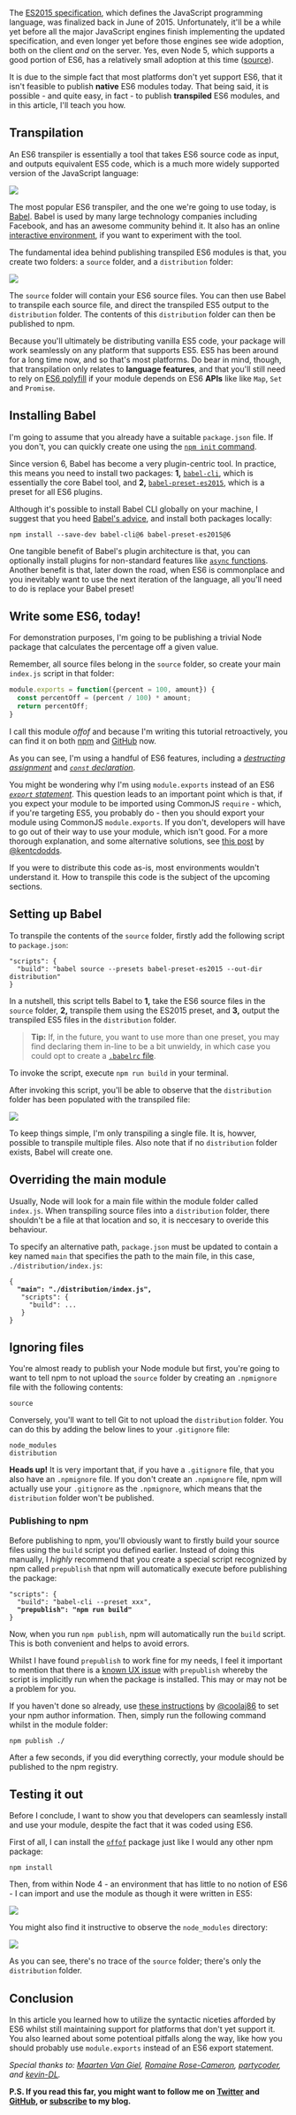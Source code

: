 The [ES2015 specification](http://www.ecma-international.org/ecma-262/6.0/), which  defines the JavaScript programming language, was finalized back in June of 2015. Unfortunately, it'll be a while yet before all the major JavaScript engines finish implementing the updated specification, and even longer yet before those engines see wide adoption, both on the client _and_ on the server. Yes, even Node 5, which supports a good portion of ES6, has a relatively small adoption at this time ([source](https://docs.google.com/spreadsheets/d/1AY1GbB1WGix4CZXY6L-6QEFZlArN1C_Ew3jMMWQ1XpQ/edit#gid=0)).

It is due to the simple fact that most platforms don't yet support ES6, that it isn't feasible to publish **native** ES6 modules today. That being said, it is possible - and quite easy, in fact - to publish **transpiled** ES6 modules, and in this article, I'll teach you how.

## Transpilation

An ES6 transpiler is essentially a tool that takes ES6 source code as input, and outputs equivalent ES5 code, which is a much more widely supported version of the JavaScript language:

![](http://i.imgur.com/iPMIuDp.png)

The most popular ES6 transpiler, and the one we're going to use today, is [Babel](https://github.com/babel/babel). Babel is used by many large technology companies including Facebook, and has an awesome community behind it. It also has an online [interactive environment](https://babeljs.io/repl/), if you want to experiment with the tool.

The fundamental idea behind publishing transpiled ES6 modules is that, you create two folders: a `source` folder, and a `distribution` folder:

![](http://i.imgur.com/V8ja3p3.png)

The `source` folder will contain your ES6 source files. You can then use Babel to transpile each source file, and direct the transpiled ES5 output to the `distribution` folder. The contents of this `distribution` folder can then be published to npm.

Because you'll ultimately be distributing vanilla ES5 code, your package will work seamlessly on any platform that supports ES5. ES5 has been around for a long time now, and so that's most platforms. Do bear in mind, though, that transpilation only relates to **language features**, and that you'll still need to rely on [ES6 polyfill](https://babeljs.io/docs/usage/polyfill/) if your module depends on ES6 **APIs** like like `Map`, `Set` and `Promise`.

## Installing Babel

I'm going to assume that you already have a suitable `package.json` file. If you don't, you can quickly create one using the [`npm init` command](https://docs.npmjs.com/cli/init).

Since version 6, Babel has become a very plugin-centric tool. In practice, this means you need to install two packages: **1,** [`babel-cli`](https://www.npmjs.com/package/babel-cli), which is essentially the core Babel tool, and **2,** [`babel-preset-es2015`](https://www.npmjs.com/package/babel-preset-es2015), which is a preset for all ES6 plugins.

Although it's possible to install Babel CLI globally on your machine, I suggest that you heed [Babel's advice](https://babeljs.io/docs/usage/cli/), and install both packages locally:

```
npm install --save-dev babel-cli@6 babel-preset-es2015@6
```

One tangible benefit of Babel's plugin architecture is that, you can optionally install plugins for non-standard features like [`async` functions](https://jakearchibald.com/2014/es7-async-functions/). Another benefit is that, later down the road, when ES6 is commonplace and you inevitably want to use the next iteration of the language, all you'll need to do is replace your Babel preset!


## Write some ES6, today!

For demonstration purposes, I'm going to be publishing a trivial Node package that calculates the percentage off a given value.

Remember, all source files belong in the `source` folder, so create your main `index.js` script in that folder:

```javascript
module.exports = function({percent = 100, amount}) {
  const percentOff = (percent / 100) * amount;
  return percentOff;
}
```

I call this module _offof_ and because I'm writing this tutorial retroactively, you can find it on both [npm](https://www.npmjs.com/package/offof) and [GitHub](https://github.com/alexbooker/offof) now.

As you can see, I'm using a handful of ES6 features, including a [_destructing assignment_](https://developer.mozilla.org/en/docs/Web/JavaScript/Reference/Operators/Destructuring_assignment)  and [_`const` declaration_](https://developer.mozilla.org/en-US/docs/Web/JavaScript/Reference/Statements/const).

You might be wondering why I'm using `module.exports` instead of an ES6 [_`export` statement_](https://developer.mozilla.org/en-US/docs/Web/JavaScript/Reference/Statements/export). This question leads to an important point which is that, if you expect your module to be imported using CommonJS `require` - which, if you're targeting ES5, you probably do -  then you should export your module using CommonJS `module.exports`. If you don't, developers will have to go out of their way to use your module, which isn't good. For a more thorough explanation, and some alternative solutions, see [this post](https://medium.com/@kentcdodds/misunderstanding-es6-modules-upgrading-babel-tears-and-a-solution-ad2d5ab93ce0#.y8ewd1vb5) by [@kentcdodds](https://twitter.com/kentcdodds).

If you were to distribute this code as-is, most environments wouldn't understand it. How to transpile this code is the subject of the upcoming sections.


## Setting up Babel

To transpile the contents of the `source` folder, firstly add the following script to `package.json`:

```
"scripts": {
  "build": "babel source --presets babel-preset-es2015 --out-dir distribution"
}
```

In a nutshell, this script tells Babel to **1,** take the ES6 source files in the `source` folder, **2,** transpile them using the ES2015 preset, and **3,** output the transpiled ES5 files in the `distribution` folder.

> **Tip:** If, in the future, you want to use more than one preset, you may find declaring them in-line to be a bit unwieldy, in which case you could opt to create a [`.babelrc` file](https://babeljs.io/docs/usage/babelrc/).

To invoke the script, execute `npm run build` in your terminal.

After invoking this script, you'll be able to observe that the `distribution` folder has been populated with the transpiled file:

![](http://i.imgur.com/HtRRYiy.png)

To keep things simple, I'm only transpiling a single file. It is, howver, possible to transpile multiple files. Also note that if no `distribution` folder exists, Babel will create one.


## Overriding the main module

Usually, Node will look for a main file within the module folder called `index.js`. When transpiling source files into a `distribution` folder, there shouldn't be a file at that location and so, it is neccesary to overide this behaviour.

To specify an alternative path, `package.json` must be updated to contain a key named `main` that specifies the path to the main file, in this case, `./distribution/index.js`:

<pre>
<code>{
  <strong>"main": "./distribution/index.js",</strong>
   "scripts": {
     "build": ...
   }
}</code></pre>

## Ignoring files

You're almost ready to publish your Node module but first, you're going to want to tell npm to not upload the `source` folder by creating an `.npmignore` file with the following contents:

```
source
```

Conversely, you'll want to tell Git to not upload the `distribution` folder. You can do this by adding the below lines to your `.gitignore` file:

```
node_modules
distribution
```

**Heads up!** It is very important that, if you have a `.gitignore` file, that you also have an `.npmignore` file. If you don't create an `.npmignore` file, npm will actually use your `.gitignore` as the `.npmignore`, which means that the `distribution` folder won't be published.

### Publishing to npm

Before publishing to npm, you'll obviously want to firstly build your source files using the `build` script you defined earlier. Instead of doing this manually, I _highly_ recommend that you create a special script recognized by npm called `prepublish` that npm will automatically execute before publishing the package:


<pre>
<code>"scripts": {
  "build": "babel-cli --preset xxx",
  <strong>"prepublish": "npm run build"</strong>
}</code></pre>

Now, when you run `npm publish`, npm will automatically run the `build` script. This is both convenient and helps to avoid errors.


Whilst I have found `prepublish` to work fine for my needs, I feel it important to mention that there is a [known UX issue](https://github.com/npm/npm/issues/10074#issue-112707857) with `prepublish` whereby the script is implicitly run when the package is installed. This may or may not be a problem for you.

If you haven't done so already, use [these instructions](https://gist.github.com/coolaj86/1318304) by [@coolaj86](https://github.com/coolaj86) to set your npm author information. Then, simply run the following command whilst in the module folder:

```
npm publish ./
```

After a few seconds, if you did everything correctly, your module should be published to the npm registry.

## Testing it out
Before I conclude, I want to show you that developers can seamlessly install and use your module, despite the fact that it was coded using ES6.

First of all, I can install the [`offof`](https://www.npmjs.com/package/offof) package just like I would any other npm package:


```
npm install
```
Then, from within Node 4 - an environment that has little to no notion of ES6 - I can import and use the module as though it were written in ES5:

![](http://i.imgur.com/2LMbpzi.png)


You might also find it instructive to observe the `node_modules` directory:

![](http://i.imgur.com/ZIggJnv.png)

As you can see, there's no trace of the `source` folder; there's only the `distribution` folder.

## Conclusion

In this article you learned how to utilize the syntactic niceties afforded by ES6 whilst still maintaining support for platforms that don't yet support it. You also learned about some potentioal pitfalls along the way, like how you should probably use `module.exports` instead of an ES6 export statement.

_Special thanks to: [Maarten Van Giel](https://twitter.com/maartenvangiel), [Romaine Rose-Cameron](https://twitter.com/R0ma1ne), [partycoder](https://www.livecoding.tv/partycoder/), and [kevin-DL](https://github.com/kevin-DL)._

**P.S. If you read this far, you might want to follow me on [Twitter](https://twitter.com/bookercodes) and [GitHub](https://github.com/alexbooker), or [subscribe](https://booker.codes/rss/) to my blog.**
